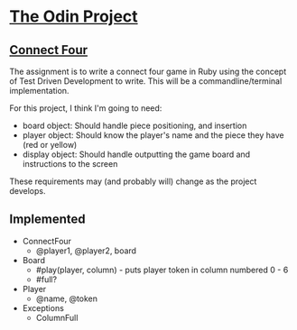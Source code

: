 # [The Odin Project](https://theodinproject.com)

## [Connect Four](https://en.wikipedia.org/wiki/Connect_Four)

The assignment is to write a connect four game in Ruby using the concept of Test Driven Development to write. This will be a commandline/terminal implementation.

For this project, I think I'm going to need:

- board object: Should handle piece positioning, and insertion
- player object: Should know the player's name and the piece they have (red or yellow)
- display object: Should handle outputting the game board and instructions to the screen

These requirements may (and probably will) change as the project develops.

## Implemented

- ConnectFour
  - @player1, @player2, board
- Board
  - #play(player, column) - puts player token in column numbered 0 - 6
  - #full?
- Player
  - @name, @token
- Exceptions
  - ColumnFull
